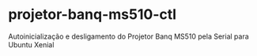 # projetor-banq-ms510-ctl
Autoinicialização e desligamento do Projetor Banq MS510 pela Serial para Ubuntu Xenial
